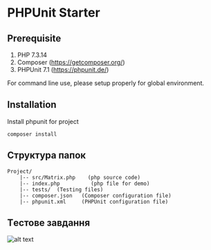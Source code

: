 # PHPUnit Starter

## Prerequisite

1. PHP 7.3.14
2. Composer (https://getcomposer.org/)
3. PHPUnit 7.1 (https://phpunit.de/)

For command line use, please setup properly for global environment.

## Installation

Install phpunit for project

    composer install

## Структура папок

```
Project/
    |-- src/Matrix.php    (php source code)
    |-- index.php          (php file for demo)
    |-- tests/  (Testing files)
    |-- composer.json   (Composer configuration file)
    |-- phpunit.xml     (PHPUnit configuration file)
```

## Tестове завдання
![alt text](https://www.evernote.com/l/Auvfo96uystA6Ysg3NROcld-BG-zJOm2jikB/image.png)
